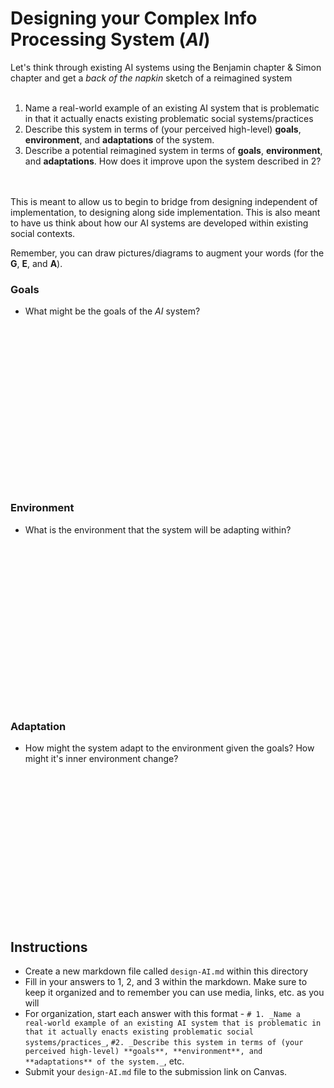 # Designing your Complex Info Processing System (_AI_)

Let's think through existing AI systems using the Benjamin chapter & Simon chapter and get a _back of the napkin_ sketch of a reimagined system
<br /><br />

1. Name a real-world example of an existing AI system that is problematic in that it actually enacts existing problematic social systems/practices
2. Describe this system in terms of (your perceived high-level) **goals**, **environment**, and **adaptations** of the system.
3. Describe a potential reimagined system in terms of **goals**, **environment**, and **adaptations**. How does it improve upon the system described in 2?

<br /><br />
This is meant to allow us to begin to bridge from designing independent of implementation, to designing along side implementation. This is also meant to have us think about how our AI systems are developed within existing social contexts.

Remember, you can draw pictures/diagrams to augment your words (for the **G**, **E**, and **A**).

### Goals

+ What might be the goals of the _AI_ system?

<div style="margin-bottom: 265px;">&nbsp;</div>

### Environment

+ What is the environment that the system will be adapting within?

<div style="margin-bottom: 265px;">&nbsp;</div>

### Adaptation

+ How might the system adapt to the environment given the goals? How might it's inner environment change?

<div style="margin-bottom: 250px;">&nbsp;</div>

## Instructions
- Create a new markdown file called `design-AI.md` within this directory
- Fill in your answers to 1, 2, and 3 within the markdown. Make sure to keep it organized and to remember you can use media, links, etc. as you will
 - For organization, start each answer with this format - `# 1. _Name a real-world example of an existing AI system that is problematic in that it actually enacts existing problematic social systems/practices_`, `#2. _Describe this system in terms of (your perceived high-level) **goals**, **environment**, and **adaptations** of the system._`, etc.
- Submit your `design-AI.md` file to the submission link on Canvas.
